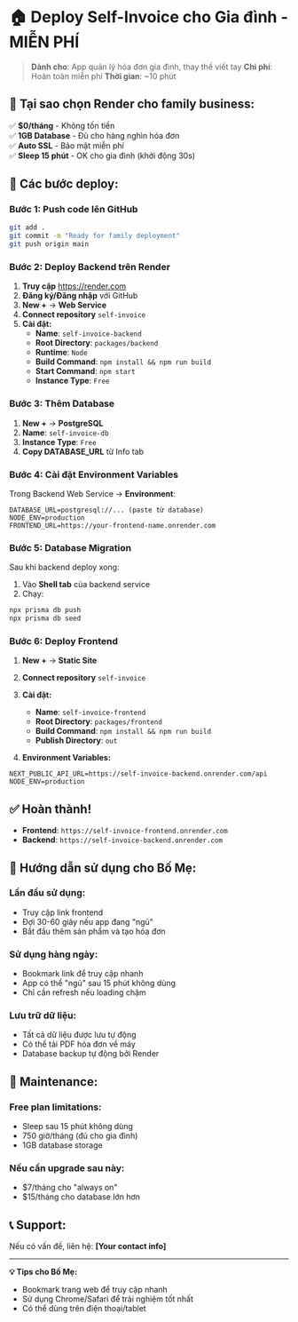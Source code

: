 # 🏠 Deploy Self-Invoice cho Gia đình - MIỄN PHÍ

> **Dành cho**: App quản lý hóa đơn gia đình, thay thế viết tay
> **Chi phí**: Hoàn toàn miễn phí
> **Thời gian**: ~10 phút

## 🎯 **Tại sao chọn Render cho family business:**

✅ **$0/tháng** - Không tốn tiền  
✅ **1GB Database** - Đủ cho hàng nghìn hóa đơn  
✅ **Auto SSL** - Bảo mật miễn phí  
✅ **Sleep 15 phút** - OK cho gia đình (khởi động 30s)

## 🚀 **Các bước deploy:**

### Bước 1: Push code lên GitHub

```bash
git add .
git commit -m "Ready for family deployment"
git push origin main
```

### Bước 2: Deploy Backend trên Render

1. **Truy cập** https://render.com
2. **Đăng ký/Đăng nhập** với GitHub
3. **New +** → **Web Service**
4. **Connect repository** `self-invoice`
5. **Cài đặt:**
   - **Name**: `self-invoice-backend`
   - **Root Directory**: `packages/backend`
   - **Runtime**: `Node`
   - **Build Command**: `npm install && npm run build`
   - **Start Command**: `npm start`
   - **Instance Type**: `Free`

### Bước 3: Thêm Database

1. **New +** → **PostgreSQL**
2. **Name**: `self-invoice-db`
3. **Instance Type**: `Free`
4. **Copy DATABASE_URL** từ Info tab

### Bước 4: Cài đặt Environment Variables

Trong Backend Web Service → **Environment**:

```
DATABASE_URL=postgresql://... (paste từ database)
NODE_ENV=production
FRONTEND_URL=https://your-frontend-name.onrender.com
```

### Bước 5: Database Migration

Sau khi backend deploy xong:

1. Vào **Shell tab** của backend service
2. Chạy:

```bash
npx prisma db push
npx prisma db seed
```

### Bước 6: Deploy Frontend

1. **New +** → **Static Site**
2. **Connect repository** `self-invoice`
3. **Cài đặt:**

   - **Name**: `self-invoice-frontend`
   - **Root Directory**: `packages/frontend`
   - **Build Command**: `npm install && npm run build`
   - **Publish Directory**: `out`

4. **Environment Variables:**

```
NEXT_PUBLIC_API_URL=https://self-invoice-backend.onrender.com/api
NODE_ENV=production
```

## ✅ **Hoàn thành!**

- **Frontend**: `https://self-invoice-frontend.onrender.com`
- **Backend**: `https://self-invoice-backend.onrender.com`

## 📱 **Hướng dẫn sử dụng cho Bố Mẹ:**

### **Lần đầu sử dụng:**

- Truy cập link frontend
- Đợi 30-60 giây nếu app đang "ngủ"
- Bắt đầu thêm sản phẩm và tạo hóa đơn

### **Sử dụng hàng ngày:**

- Bookmark link để truy cập nhanh
- App có thể "ngủ" sau 15 phút không dùng
- Chỉ cần refresh nếu loading chậm

### **Lưu trữ dữ liệu:**

- Tất cả dữ liệu được lưu tự động
- Có thể tải PDF hóa đơn về máy
- Database backup tự động bởi Render

## 🔧 **Maintenance:**

### **Free plan limitations:**

- Sleep sau 15 phút không dùng
- 750 giờ/tháng (đủ cho gia đình)
- 1GB database storage

### **Nếu cần upgrade sau này:**

- $7/tháng cho "always on"
- $15/tháng cho database lớn hơn

## 📞 **Support:**

Nếu có vấn đề, liên hệ: **[Your contact info]**

---

**💡 Tips cho Bố Mẹ:**

- Bookmark trang web để truy cập nhanh
- Sử dụng Chrome/Safari để trải nghiệm tốt nhất
- Có thể dùng trên điện thoại/tablet
